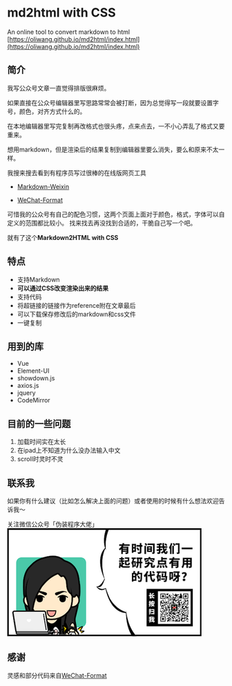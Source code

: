 # md2html with CSS
An online tool to convert markdown to html
[https://oliwang.github.io/md2html/index.html](https://oliwang.github.io/md2html/index.html)

## 简介
我写公众号文章一直觉得排版很麻烦。

如果直接在公众号编辑器里写思路常常会被打断，因为总觉得写一段就要设置字号，颜色，对齐方式什么的。

在本地编辑器里写完复制再改格式也很头疼，点来点去，一不小心弄乱了格式又要重来。

想用markdown，但是渲染后的结果复制到编辑器里要么消失，要么和原来不太一样。

我搜来搜去看到有程序员写过很棒的在线版网页工具

- [Markdown-Weixin](https://md.qikqiak.com)

- [WeChat-Format](https://lab.lyric.im/wxformat/)

可惜我的公众号有自己的配色习惯，这两个页面上面对于颜色，格式，字体可以自定义的范围都比较小。
找来找去再没找到合适的，干脆自己写一个吧。

就有了这个**Markdown2HTML with CSS**

## 特点
- 支持Markdown
- **可以通过CSS改变渲染出来的结果**
- 支持代码
- 将超链接的链接作为reference附在文章最后
- 可以下载保存修改后的markdown和css文件
- 一键复制

## 用到的库
 - Vue
 - Element-UI
 - showdown.js
 - axios.js
 - jquery
 - CodeMirror
 
## 目前的一些问题
1. 加载时间实在太长
2. 在ipad上不知道为什么没办法输入中文
3. scroll时灵时不灵

## 联系我
如果你有什么建议（比如怎么解决上面的问题）或者使用的时候有什么想法欢迎告诉我～

关注微信公众号「伪装程序大佬」
![公众号二维码](./static/img/qr.png)



## 感谢

灵感和部分代码来自[WeChat-Format](https://lab.lyric.im/wxformat/)